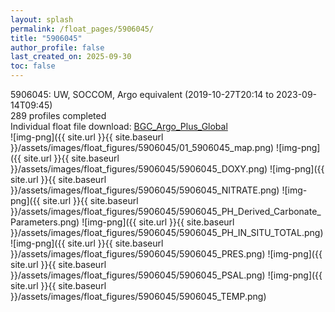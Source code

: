 ```yaml
---
layout: splash
permalink: /float_pages/5906045/
title: "5906045"
author_profile: false
last_created_on: 2025-09-30
toc: false
---
```

 
5906045: UW, SOCCOM, Argo equivalent (2019-10-27T20:14 to 2023-09-14T09:45)\
289 profiles completed\
Individual float file download: [BGC_Argo_Plus_Global](https://ftp.soest.hawaii.edu/bgc_argo_plus/Individual_Floats/outliers_removed/5906045_Sprof_processed.nc)\
![img-png]({{ site.url }}{{ site.baseurl }}/assets/images/float_figures/5906045/01_5906045_map.png)
![img-png]({{ site.url }}{{ site.baseurl }}/assets/images/float_figures/5906045/5906045_DOXY.png)
![img-png]({{ site.url }}{{ site.baseurl }}/assets/images/float_figures/5906045/5906045_NITRATE.png)
![img-png]({{ site.url }}{{ site.baseurl }}/assets/images/float_figures/5906045/5906045_PH_Derived_Carbonate_Parameters.png)
![img-png]({{ site.url }}{{ site.baseurl }}/assets/images/float_figures/5906045/5906045_PH_IN_SITU_TOTAL.png)
![img-png]({{ site.url }}{{ site.baseurl }}/assets/images/float_figures/5906045/5906045_PRES.png)
![img-png]({{ site.url }}{{ site.baseurl }}/assets/images/float_figures/5906045/5906045_PSAL.png)
![img-png]({{ site.url }}{{ site.baseurl }}/assets/images/float_figures/5906045/5906045_TEMP.png)

